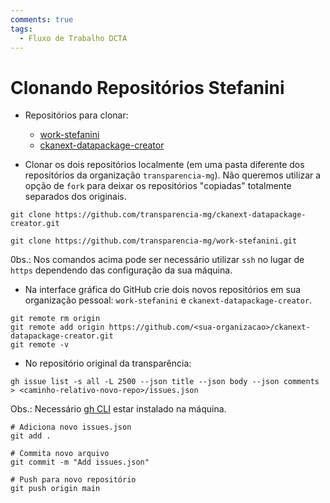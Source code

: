 ```yaml
---
comments: true
tags:
  - Fluxo de Trabalho DCTA
---
```


# Clonando Repositórios Stefanini

- Repositórios para clonar:
  - [work-stefanini](https://github.com/transparencia-mg/work-stefanini)
  - [ckanext-datapackage-creator](https://github.com/transparencia-mg/ckanext-datapackage-creator)

- Clonar os dois repositórios localmente (em uma pasta diferente dos repositórios da organização `transparencia-mg`). Não queremos utilizar a opção de `fork` para deixar os repositórios "copiadas" totalmente separados dos originais.

```
git clone https://github.com/transparencia-mg/ckanext-datapackage-creator.git

git clone https://github.com/transparencia-mg/work-stefanini.git
```

0bs.: Nos comandos acima pode ser necessário utilizar `ssh` no lugar de `https` dependendo das configuração da sua máquina. 

- Na interface gráfica do GitHub crie dois novos repositórios em sua organização pessoal: `work-stefanini` e `ckanext-datapackage-creator`.

```
git remote rm origin
git remote add origin https://github.com/<sua-organizacao>/ckanext-datapackage-creator.git
git remote -v
```

- No repositório original da transparência:

```
gh issue list -s all -L 2500 --json title --json body --json comments > <caminho-relativo-novo-repo>/issues.json
```

Obs.: Necessário [gh CLI](https://cli.github.com/) estar instalado na máquina.

```
# Adiciona novo issues.json
git add .

# Commita novo arquivo
git commit -m "Add issues.json"

# Push para novo repositório
git push origin main
```


